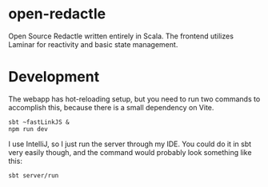 # open-redactle

Open Source Redactle written entirely in Scala. The frontend utilizes Laminar for reactivity and basic state management.

# Development

The webapp has hot-reloading setup, but you need to run two commands to accomplish this, because there is a small
dependency on Vite.

```shell
sbt ~fastLinkJS &
npm run dev
```

I use IntelliJ, so I just run the server through my IDE. You could do it in sbt very easily though, and the command
would probably look something like this:

```shell
sbt server/run
```
